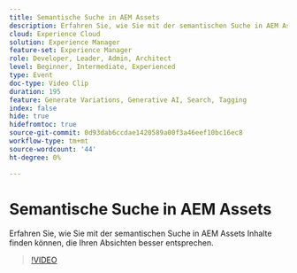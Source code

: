```yaml
---
title: Semantische Suche in AEM Assets
description: Erfahren Sie, wie Sie mit der semantischen Suche in AEM Assets Inhalte finden können, die Ihren Absichten besser entsprechen.
cloud: Experience Cloud
solution: Experience Manager
feature-set: Experience Manager
role: Developer, Leader, Admin, Architect
level: Beginner, Intermediate, Experienced
type: Event
doc-type: Video Clip
duration: 195
feature: Generate Variations, Generative AI, Search, Tagging
index: false
hide: true
hidefromtoc: true
source-git-commit: 0d93dab6ccdae1420589a00f3a46eef10bc16ec8
workflow-type: tm+mt
source-wordcount: '44'
ht-degree: 0%

---
```



# Semantische Suche in AEM Assets

Erfahren Sie, wie Sie mit der semantischen Suche in AEM Assets Inhalte finden können, die Ihren Absichten besser entsprechen.

>[!VIDEO](https://video.tv.adobe.com/v/3459226/?learn=on&enablevpops)
